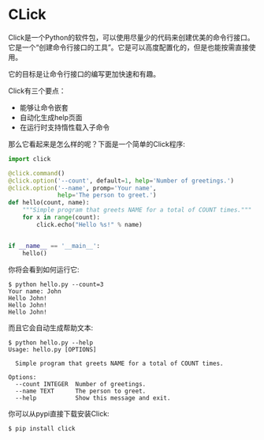 # CLick

Click是一个Python的软件包，可以使用尽量少的代码来创建优美的命令行接口。它是一个“创建命令行接口的工具”。它是可以高度配置化的，但是也能按需直接使用。

它的目标是让命令行接口的编写更加快速和有趣。

Click有三个要点：

- 能够让命令嵌套
- 自动化生成help页面
- 在运行时支持惰性载入子命令

那么它看起来是怎么样的呢？下面是一个简单的Click程序:

```python
import click

@click.command()
@click.option('--count', default=1, help='Number of greetings.')
@click.option('--name', promp='Your name',
              help='The person to greet.')
def hello(count, name):
    """Simple program that greets NAME for a total of COUNT times."""
    for x in range(count):
        click.echo("Hello %s!" % name)


if __name__ == '__main__':
    hello()
```

你将会看到如何运行它:

```shell
$ python hello.py --count=3
Your name: John
Hello John!
Hello John!
Hello John!
```

而且它会自动生成帮助文本:

```shell
$ python hello.py --help
Usage: hello.py [OPTIONS]

  Simple program that greets NAME for a total of COUNT times.

Options:
  --count INTEGER  Number of greetings.
  --name TEXT      The person to greet.
  --help           Show this message and exit.
```

你可以从pypi直接下载安装Click:

`$ pip install click`

